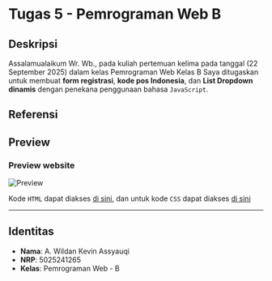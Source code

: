 # Tugas 5 - Pemrograman Web B

## Deskripsi
Assalamualaikum Wr. Wb., pada kuliah pertemuan kelima pada tanggal (22 September 2025) dalam kelas Pemrograman Web Kelas B 
Saya ditugaskan untuk membuat **form registrasi**, **kode pos Indonesia**, dan **List Dropdown dinamis** dengan penekana penggunaan bahasa `JavaScript`.

## Referensi

## Preview
### Preview website
![Preview](assets/preview.png)

Kode `HTML` dapat diakses [di sini](index.html), dan untuk kode `CSS` dapat diakses [di sini](style.css)

---
## Identitas
- **Nama**: A. Wildan Kevin Assyauqi  
- **NRP**: 5025241265  
- **Kelas**: Pemrograman Web - B
